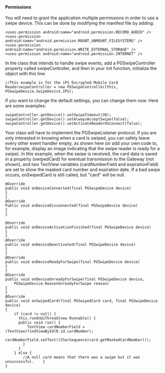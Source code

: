 #### Permissions

You will need to grant the application multiple permissions in order to use a swipe device. This can be done by modifying the manifest file by adding:

	<uses-permission android:name="android.permission.RECORD_AUDIO" />
	<uses-permission android:name="android.permission.MOUNT_UNMOUNT_FILESYSTEMS" />
	<uses-permission android:name="android.permission.WRITE_EXTERNAL_STORAGE" />
	<uses-permission android:name="android.permission.INTERNET" />

In the class that intends to handle swipe events, add a PGSwipeController property called swipeController, and then in your init function, initialize the object with this line:

	//This example is for the iPS Encrypted Mobile Card ReaderswipeController = new PGSwipeController(this, PGSwipeDevice.SwipeDevice.IPS);

If you want to change the default settings, you can change them now. Here are some examples:

	swipeController.getDevice().setSwipeTimeout(30);
	swipeController.getDevice().setAlwaysAcceptSwipe(false);
	swipeController.getDevice().setActivateReaderOnConnect(false);

Your class will have to implement the PGSwipeListener protocol. If you are only interested in knowing when a card is swiped, you can safely leave every other event handler empty, as shown here (or add your own code to, for example, display an image indicating that the swipe reader is ready for a swipe). In this example, when the swipe is received, the card data is saved in a property (swipedCard) for eventual transmission to the Gateway (not shown), and two TextView variables (cardNumberField and expirationField) are set to show the masked card number and expiration date. If a bad swipe occurs, onSwipedCard is still called, but "card" will be null.

	@Override
	public void onDeviceConnected(final PGSwipeDevice device)
	{
	}
	@Override
	Public void onDeviceDisconnected(final PGSwipeDevice device)
	{
	}
	
	@Override
	public void onDeviceActivationFinished(final PGSwipeDevice device)
	{
	}
	@Override
	public void onDeviceDeactivated(final PGSwipeDevice device)
	{
	}
	@Override
	public void onDeviceReadyForSwipe(final PGSwipeDevice device)
	{
	}
	@Override
	public void onDeviceUnreadyForSwipe(final PGSwipeDevice device,
	    PGSwipeDevice.ReasonUnreadyForSwipe reason)
	{
	}
	@Override
	public void onSwipedCard(final PGSwipedCard card, final PGSwipeDevice device)
	{
	    if (card != null) {
	      this.runOnUiThread(new Runnable() {
	      public void run() {
	          TextView cardNumberField = (TextView)findViewById(R.id.cardNumber);
	        cardNumberField.setText((CharSequence)card.getMaskedCardNumber());
	        }
	      }
	    } else {
	        //A null card means that there was a swipe but it was unsuccessful.    }
	}

